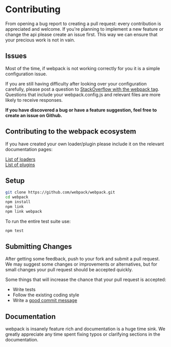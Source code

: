 # Contributing

From opening a bug report to creating a pull request: every contribution is
appreciated and welcome. If you're planning to implement a new feature or change
the api please create an issue first. This way we can ensure that your precious
work is not in vain.

## Issues

Most of the time, if webpack is not working correctly for you it is a simple configuration issue.

If you are still having difficulty after looking over your configuration carefully, please post
a question to [StackOverflow with the webpack tag](http://stackoverflow.com/tags/webpack). Questions
that include your webpack.config.js and relevant files are more likely to receive responses.

**If you have discovered a bug or have a feature suggestion, feel free to create an issue on Github.**

## Contributing to the webpack ecosystem

If you have created your own loader/plugin please include it on the relevant
documentation pages:

[List of loaders](https://webpack.github.io/docs/list-of-loaders.html)  
[List of plugins](https://webpack.github.io/docs/list-of-plugins.html)

## Setup

```bash
git clone https://github.com/webpack/webpack.git
cd webpack
npm install
npm link
npm link webpack
```

To run the entire test suite use:

```bash
npm test
```

## Submitting Changes

After getting some feedback, push to your fork and submit a pull request. We
may suggest some changes or improvements or alternatives, but for small changes
your pull request should be accepted quickly.

Some things that will increase the chance that your pull request is accepted:

* Write tests
* Follow the existing coding style
* Write a [good commit message](http://tbaggery.com/2008/04/19/a-note-about-git-commit-messages.html)

## Documentation

webpack is insanely feature rich and documentation is a huge time sink. We
greatly appreciate any time spent fixing typos or clarifying sections in the
documentation.
